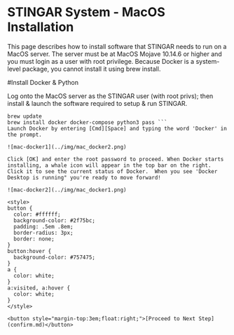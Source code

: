 STINGAR System - MacOS Installation
===============

This page describes how to install software that STINGAR needs to run on a MacOS server. The server must be at MacOS Mojave 10.14.6 or higher and you must login as a user with root privilege. Because Docker is a system-level package, you cannot install it using brew install. 

#Install Docker & Python

Log onto the MacOS server as the STINGAR user (with root privs); then install & launch the software required to setup & run STINGAR.

```
brew update
brew install docker docker-compose python3 pass ```
Launch Docker by entering [Cmd][Space] and typing the word 'Docker' in the prompt.

![mac-docker1](../img/mac_docker2.png)

Click [OK] and enter the root password to proceed. When Docker starts installing, a whale icon will appear in the top bar on the right. Click it to see the current status of Docker.  When you see 'Docker Desktop is running" you're ready to move forward!

![mac-docker2](../img/mac_docker1.png)

<style>
button {
  color: #ffffff;
  background-color: #2f75bc;
  padding: .5em .8em;
  border-radius: 3px;
  border: none;
}
button:hover {
  background-color: #757475;
}
a {
  color: white;
}
a:visited, a:hover {
  color: white;
}
</style>

<button style="margin-top:3em;float:right;">[Proceed to Next Step](confirm.md)</button>


